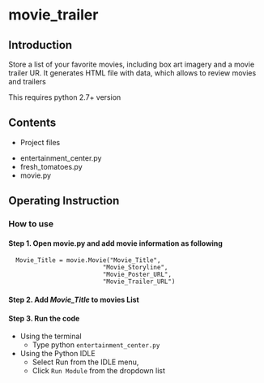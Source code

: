 # movie_trailer

## Introduction
Store a list of your favorite movies, including box art imagery and a movie trailer UR.
It generates HTML file with data, which allows to review movies and trailers

This requires python 2.7+ version

## Contents
* Project files
- entertainment_center.py
- fresh_tomatoes.py
- movie.py

## Operating Instruction

### How to use
  
  #### Step 1. Open **movie.py** and  add movie information as following
  
      Movie_Title = movie.Movie("Movie_Title",
                              "Movie_Storyline",
                              "Movie_Poster_URL",
                              "Movie_Trailer_URL")
                              
  #### Step 2. Add _Movie_Title_ to **movies** List
      
  #### Step 3. Run the code
    
   * Using the terminal
     - Type python `entertainment_center.py`
   * Using the Python IDLE
      - Select Run from the IDLE menu,
      - Click `Run Module` from the dropdown list
